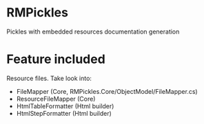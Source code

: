 # RMPickles
Pickles with embedded resources documentation generation

# Feature included
Resource files. Take look into:
- FileMapper (Core, RMPickles.Core/ObjectModel/FileMapper.cs)
- ResourceFileMapper (Core)
- HtmlTableFormatter (Html builder)
- HtmlStepFormatter (Html builder)

